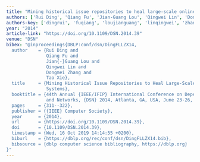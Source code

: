 ```yaml
---
title: "Mining historical issue repositories to heal large-scale online service systems"
authors: ['Rui Ding', 'Qiang Fu', 'Jian-Guang Lou', 'Qingwei Lin', 'Dongmei Zhang', 'Tao Xie 0001']
authors-key: ['dingrui', 'fuqiang', 'loujianguang', 'linqingwei', 'zhangdongmei', 'xietao']
year: "2014"
article-link: "https://doi.org/10.1109/DSN.2014.39"
venue: "DSN"
bibex: "@inproceedings{DBLP:conf/dsn/DingFLLZX14,
  author    = {Rui Ding and
               Qiang Fu and
               Jian{-}Guang Lou and
               Qingwei Lin and
               Dongmei Zhang and
               Tao Xie},
  title     = {Mining Historical Issue Repositories to Heal Large-Scale Online Service
               Systems},
  booktitle = {44th Annual {IEEE/IFIP} International Conference on Dependable Systems
               and Networks, {DSN} 2014, Atlanta, GA, USA, June 23-26, 2014},
  pages     = {311--322},
  publisher = {{IEEE} Computer Society},
  year      = {2014},
  url       = {https://doi.org/10.1109/DSN.2014.39},
  doi       = {10.1109/DSN.2014.39},
  timestamp = {Wed, 16 Oct 2019 14:14:55 +0200},
  biburl    = {https://dblp.org/rec/conf/dsn/DingFLLZX14.bib},
  bibsource = {dblp computer science bibliography, https://dblp.org}
}"
---
```

